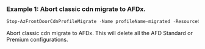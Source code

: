### Example 1: Abort classic cdn migrate to AFDx.
```powershell
Stop-AzFrontDoorCdnProfileMigrate -Name profileName-migrated -ResourceGroupName rgName
```


Abort classic cdn migrate to AFDx.
This will delete all the AFD Standard or Premium configurations.
